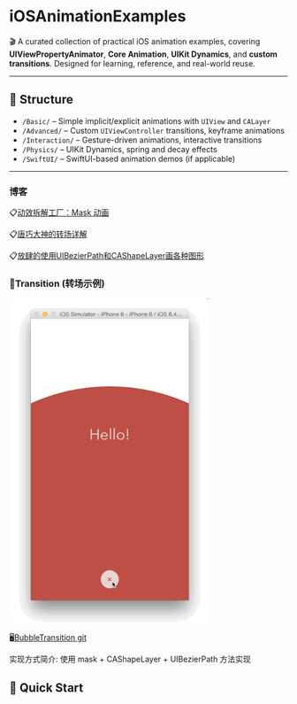 # iOSAnimationExamples

🎬 A curated collection of practical iOS animation examples, covering **UIViewPropertyAnimator**, **Core Animation**, **UIKit Dynamics**, and **custom transitions**. Designed for learning, reference, and real-world reuse.

---

## 📂 Structure

- `/Basic/` – Simple implicit/explicit animations with `UIView` and `CALayer`
- `/Advanced/` – Custom `UIViewController` transitions, keyframe animations
- `/Interaction/` – Gesture-driven animations, interactive transitions
- `/Physics/` – UIKit Dynamics, spring and decay effects
- `/SwiftUI/` – SwiftUI-based animation demos (if applicable)

---

### 博客

📋[动效拆解工厂：Mask 动画](https://www.jianshu.com/p/3c925a1609f8)

📋[唐巧大神的转场详解](https://blog.csdn.net/qq_19678579/article/details/51519757)

📋[放肆的使用UIBezierPath和CAShapeLayer画各种图形](https://www.jianshu.com/p/c5cbb5e05075)

### 🚁Transition (转场示例)

![](images/screenshot.gif)

🖥️[BubbleTransition git](https://github.com/andreamazz/BubbleTransition)

实现方式简介:   使用 mask + CAShapeLayer + UIBezierPath 方法实现

## 🚀 Quick Start

```bash

```